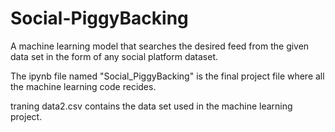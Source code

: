 # Social-PiggyBacking
A machine learning model that searches the desired feed from the given data set in the form of any social platform dataset.

The ipynb file named "Social_PiggyBacking" is the final project file where all the machine learning code recides.

traning data2.csv contains the data set used in the machine learning project.

